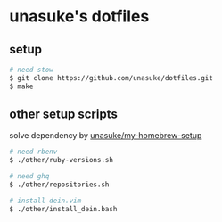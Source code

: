 # unasuke's dotfiles
## setup
```sh
# need stow
$ git clone https://github.com/unasuke/dotfiles.git
$ make
```

## other setup scripts
solve dependency by [unasuke/my-homebrew-setup](https://github.com/unasuke/my-homebrew-setup)
```sh
# need rbenv
$ ./other/ruby-versions.sh

# need ghq
$ ./other/repositories.sh

# install dein.vim
$ ./other/install_dein.bash
```
